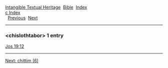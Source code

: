 [Intangible Textual Heritage](../../index)  [Bible](../index) 
[Index](index)   
[c Index](_c_)  
  [Previous](c02150)  [Next](c02152) 

------------------------------------------------------------------------

### &lt;chislothtabor&gt; 1 entry

[Jos 19:12](../kjv/jos019.htm#012)  

------------------------------------------------------------------------

[Next: chittim (6)](c02152)
